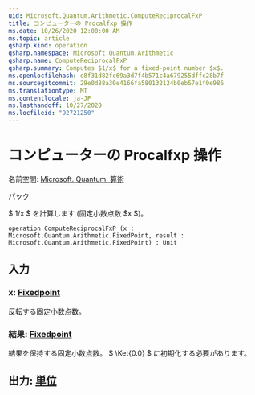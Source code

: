 ```yaml
---
uid: Microsoft.Quantum.Arithmetic.ComputeReciprocalFxP
title: コンピューターの Procalfxp 操作
ms.date: 10/26/2020 12:00:00 AM
ms.topic: article
qsharp.kind: operation
qsharp.namespace: Microsoft.Quantum.Arithmetic
qsharp.name: ComputeReciprocalFxP
qsharp.summary: Computes $1/x$ for a fixed-point number $x$.
ms.openlocfilehash: e8f31d82fc69a3d7f4b571c4a679255dffc28b7f
ms.sourcegitcommit: 29e0d88a30e4166fa580132124b0eb57e1f0e986
ms.translationtype: MT
ms.contentlocale: ja-JP
ms.lasthandoff: 10/27/2020
ms.locfileid: "92721250"
---
```

# <a name="computereciprocalfxp-operation"></a>コンピューターの Procalfxp 操作

名前空間: [Microsoft. Quantum. 算術](xref:Microsoft.Quantum.Arithmetic)

パック [](https://nuget.org/packages/)


$ 1/x $ を計算します (固定小数点数 $x $)。

```qsharp
operation ComputeReciprocalFxP (x : Microsoft.Quantum.Arithmetic.FixedPoint, result : Microsoft.Quantum.Arithmetic.FixedPoint) : Unit
```


## <a name="input"></a>入力

### <a name="x--fixedpoint"></a>x: [Fixedpoint](xref:Microsoft.Quantum.Arithmetic.FixedPoint)

反転する固定小数点数。


### <a name="result--fixedpoint"></a>結果: [Fixedpoint](xref:Microsoft.Quantum.Arithmetic.FixedPoint)

結果を保持する固定小数点数。 $ \Ket{0.0} $ に初期化する必要があります。



## <a name="output--unit"></a>出力: [単位](xref:microsoft.quantum.lang-ref.unit)

